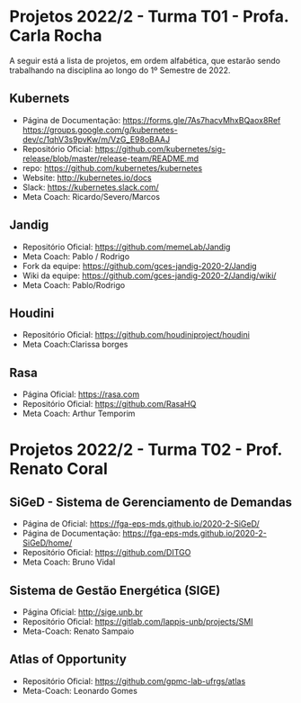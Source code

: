# Projetos 2022/2 - Turma T01 - Profa. Carla Rocha

A seguir está a lista de projetos, em ordem alfabética, que estarão sendo trabalhando na disciplina ao longo do 1º Semestre de 2022.

## Kubernets
- Página de Documentação: https://forms.gle/7As7hacvMhxBQaox8Ref https://groups.google.com/g/kubernetes-dev/c/1qhV3s9pvKw/m/VzG_E98oBAAJ
- Repositório Oficial: https://github.com/kubernetes/sig-release/blob/master/release-team/README.md
- repo: https://github.com/kubernetes/kubernetes
- Website: http://kubernetes.io/docs
- Slack: https://kubernetes.slack.com/
- Meta Coach: Ricardo/Severo/Marcos 

## Jandig
 - Repositório Oficial: https://github.com/memeLab/Jandig
 - Meta Coach: Pablo / Rodrigo
 - Fork da equipe: https://github.com/gces-jandig-2020-2/Jandig
 - Wiki da equipe: https://github.com/gces-jandig-2020-2/Jandig/wiki/
 - Meta Coach: Pablo/Rodrigo

 ## Houdini
- Repositório Oficial: https://github.com/houdiniproject/houdini
- Meta Coach:Clarissa borges

## Rasa
- Página Oficial: https://rasa.com  
- Repositório Oficial: https://github.com/RasaHQ   
- Meta Coach: Arthur Temporim



# Projetos 2022/2 - Turma T02 - Prof. Renato Coral

<!-- ## Kdenlive (KDE)
- Página de Oficial: https://kdenlive.org/en/
- Repositório Oficial: https://invent.kde.org/multimedia/kdenlive
- Bug Traker/ Issues: https://bugs.kde.org/buglist.cgi?product=kdenlive
- Meta Coach: Farid Abdelnour 

## Rocs (KDE)
- Página de Oficial: https://apps.kde.org/pt-br/rocs/
- Repositório Oficial: https://invent.kde.org/education/rocs
- Meta Coach: Tomaz Canabrava -->

## SiGeD - Sistema de Gerenciamento de Demandas
- Página de Oficial: https://fga-eps-mds.github.io/2020-2-SiGeD/
- Página de Documentação: https://fga-eps-mds.github.io/2020-2-SiGeD/home/  
- Repositório Oficial: https://github.com/DITGO     
- Meta Coach: Bruno Vidal
  
## Sistema de Gestão Energética (SIGE)
- Página Oficial: http://sige.unb.br  
- Repositório Oficial: https://gitlab.com/lappis-unb/projects/SMI  
- Meta-Coach: Renato Sampaio

## Atlas of Opportunity
- Repositório Oficial: https://github.com/gpmc-lab-ufrgs/atlas  
- Meta-Coach: Leonardo Gomes
